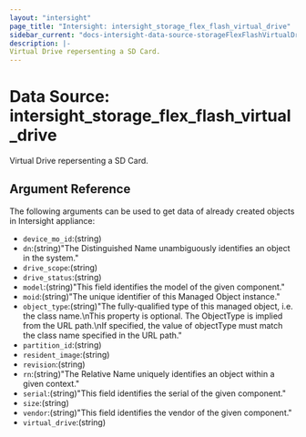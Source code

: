 ```yaml
---
layout: "intersight"
page_title: "Intersight: intersight_storage_flex_flash_virtual_drive"
sidebar_current: "docs-intersight-data-source-storageFlexFlashVirtualDrive"
description: |-
Virtual Drive repersenting a SD Card.
---
```


# Data Source: intersight_storage_flex_flash_virtual_drive
Virtual Drive repersenting a SD Card.
## Argument Reference
The following arguments can be used to get data of already created objects in Intersight appliance:
* `device_mo_id`:(string)
* `dn`:(string)"The Distinguished Name unambiguously identifies an object in the system."
* `drive_scope`:(string)
* `drive_status`:(string)
* `model`:(string)"This field identifies the model of the given component."
* `moid`:(string)"The unique identifier of this Managed Object instance."
* `object_type`:(string)"The fully-qualified type of this managed object, i.e. the class name.\nThis property is optional. The ObjectType is implied from the URL path.\nIf specified, the value of objectType must match the class name specified in the URL path."
* `partition_id`:(string)
* `resident_image`:(string)
* `revision`:(string)
* `rn`:(string)"The Relative Name uniquely identifies an object within a given context."
* `serial`:(string)"This field identifies the serial of the given component."
* `size`:(string)
* `vendor`:(string)"This field identifies the vendor of the given component."
* `virtual_drive`:(string)
